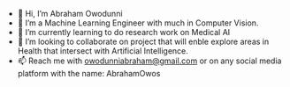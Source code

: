 - 👋 Hi, I’m Abraham Owodunni
- 👀 I’m a Machine Learning Engineer with much in Computer Vision.
- 🌱 I’m currently learning to do research work on Medical AI
- 💞️ I’m looking to collaborate on project that will enble explore areas in Health that intersect with Artificial Intelligence.
- 📫 Reach me with owodunniabraham@gmail.com or on any social media platform with the name: AbrahamOwos
<!---
owos/owos is a ✨ special ✨ repository because its `README.md` (this file) appears on your GitHub profile.
You can click the Preview link to take a look at your changes.
--->
